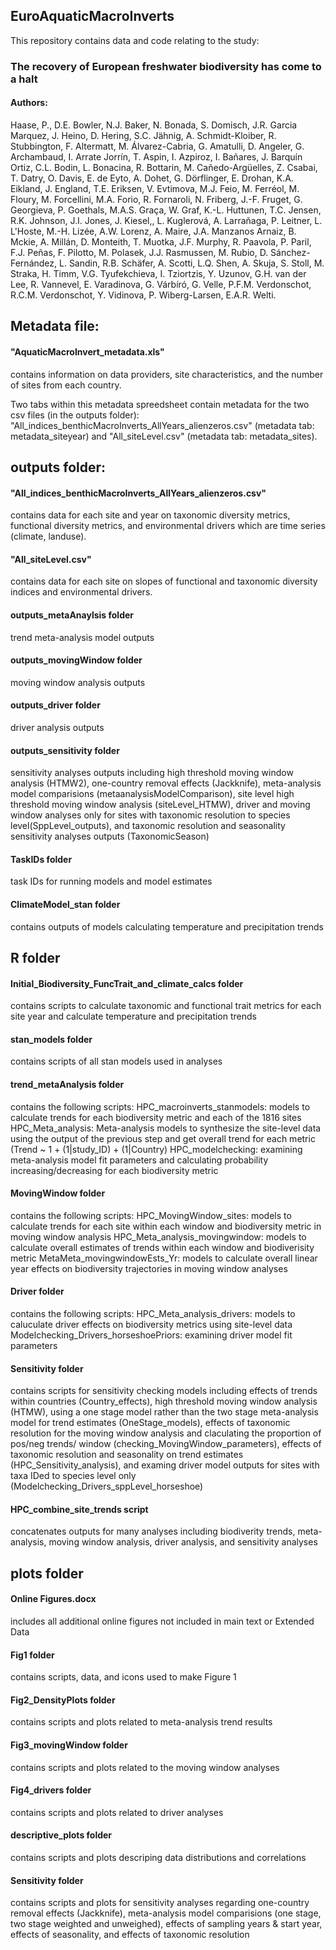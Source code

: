 ## EuroAquaticMacroInverts
This repository contains data and code relating to the study:

### **The recovery of European freshwater biodiversity has come to a halt** 

#### Authors:

Haase, P., D.E. Bowler, N.J. Baker, N. Bonada, S. Domisch, J.R. Garcia Marquez, J. Heino, D. Hering, S.C. Jähnig, A. Schmidt-Kloiber, R. Stubbington, F. Altermatt, M. Álvarez-Cabria, G. Amatulli, D. Angeler, G. Archambaud, I. Arrate Jorrín, T. Aspin, I. Azpiroz, I. Bañares, J. Barquín Ortiz, C.L. Bodin, L. Bonacina, R. Bottarin, M. Cañedo-Argüelles, Z. Csabai, T. Datry, O. Davis, E. de Eyto, A. Dohet, G. Dörflinger, E. Drohan, K.A. Eikland, J. England, T.E. Eriksen, V. Evtimova, M.J. Feio, M. Ferréol, M. Floury, M. Forcellini, M.A. Forio, R. Fornaroli, N. Friberg, J.-F. Fruget, G. Georgieva, P. Goethals, M.A.S. Graça, W. Graf, K.-L. Huttunen, T.C.  Jensen, R.K. Johnson, J.I. Jones, J. Kiesel,, L. Kuglerová, A. Larrañaga, P. Leitner, L. L'Hoste, M.-H. Lizée, A.W. Lorenz, A. Maire, J.A. Manzanos Arnaiz, B. Mckie, A. Millán, D. Monteith, T. Muotka, J.F. Murphy, R. Paavola, P. Paril, F.J. Peñas, F. Pilotto, M. Polasek, J.J. Rasmussen, M. Rubio, D. Sánchez-Fernández, L. Sandin, R.B. Schäfer, A. Scotti, L.Q. Shen, A. Skuja, S. Stoll, M. Straka, H. Timm, V.G. Tyufekchieva, I. Tziortzis, Y. Uzunov, G.H. van der Lee, R. Vannevel, E. Varadinova, G. Várbíró, G. Velle, P.F.M. Verdonschot, R.C.M. Verdonschot, Y. Vidinova, P. Wiberg-Larsen, E.A.R. Welti. 

## Metadata file:

#### "AquaticMacroInvert_metadata.xls" 
contains information on data providers, site characteristics, and the number of sites from each country. 

Two tabs within this metadata spreedsheet contain metadata for the two csv files (in the outputs folder):
"All_indices_benthicMacroInverts_AllYears_alienzeros.csv" (metadata tab: metadata_siteyear) and 
"All_siteLevel.csv" (metadata tab: metadata_sites).


## outputs folder:

#### "All_indices_benthicMacroInverts_AllYears_alienzeros.csv" 
contains data for each site and year on taxonomic diversity metrics, functional diversity metrics, and environmental drivers which are time series (climate, landuse).

#### "All_siteLevel.csv" 
contains data for each site on slopes of functional and taxonomic diversity indices and environmental drivers.

#### outputs_metaAnaylsis folder
trend meta-analysis model outputs

#### outputs_movingWindow folder
moving window analysis outputs

#### outputs_driver folder
driver analysis outputs 

#### outputs_sensitivity folder
sensitivity analyses outputs including high threshold moving window analysis (HTMW2), one-country removal effects (Jackknife), meta-analysis model comparisions (metaanalysisModelComparison), site level high threshold moving window analysis (siteLevel_HTMW), driver and moving window analyses only for sites with taxonomic resolution to species level(SppLevel_outputs), and taxonomic resolution and seasonality sensitivity analyses outputs (TaxonomicSeason)

#### TaskIDs folder
task IDs for running models and model estimates

#### ClimateModel_stan folder
contains outputs of models calculating temperature and precipitation trends


## R folder

#### Initial_Biodiversity_FuncTrait_and_climate_calcs folder
contains scripts to calculate taxonomic and functional trait metrics for each site year and calculate temperature and precipitation trends

#### stan_models folder
contains scripts of all stan models used in analyses

#### trend_metaAnalysis folder
contains the following scripts:
HPC_macroinverts_stanmodels: models to calculate trends for each biodiversity metric and each of the 1816 sites
HPC_Meta_analysis: Meta-analysis models to synthesize the site-level data using the output of the previous step and get overall trend for each metric (Trend ~ 1 + (1|study_ID) + (1|Country)
HPC_modelchecking: examining meta-analysis model fit parameters and calculating probability increasing/decreasing for each biodiversity metric

#### MovingWindow folder 
contains the following scripts:
HPC_MovingWindow_sites: models to calculate trends for each site within each window and biodiversity metric in moving window analysis
HPC_Meta_analysis_movingwindow: models to calculate overall estimates of trends within each window and biodiverisity metric
MetaMeta_movingwindowEsts_Yr: models to calculate overall linear year effects on biodiversity trajectories in moving window analyses

#### Driver folder
contains the following scripts:
HPC_Meta_analysis_drivers: models to caluculate driver effects on biodiversity metrics using site-level data
Modelchecking_Drivers_horseshoePriors: examining driver model fit parameters

#### Sensitivity folder
contains scripts for sensitivity checking models including effects of trends within countries (Country_effects), high threshold moving window analysis (HTMW), using a one stage model rather than the two stage meta-analysis model for trend estimates (OneStage_models), effects of taxonomic resolution for the moving window analysis and claculating the proportion of pos/neg trends/ window (checking_MovingWindow_parameters), effects of taxonomic resolution and seasonality on trend estimates (HPC_Sensitivity_analysis), and examing driver model outputs for sites with taxa IDed to species level only (Modelchecking_Drivers_sppLevel_horseshoe)

#### HPC_combine_site_trends script
concatenates outputs for many analyses including biodiverity trends, meta-analysis, moving window analysis, driver analysis, and sensitivity analyses


## plots folder

#### Online Figures.docx
includes all additional online figures not included in main text or Extended Data

#### Fig1 folder
contains scripts, data, and icons used to make Figure 1

#### Fig2_DensityPlots folder
contains scripts and plots related to meta-analysis trend results

#### Fig3_movingWindow folder
contains scripts and plots related to the moving window analyses

#### Fig4_drivers folder
contains scripts and plots related to driver analyses

#### descriptive_plots folder
contains scripts and plots descriping data distributions and correlations

#### Sensitivity folder
contains scripts and plots for sensitivity analyses regarding one-country removal effects (Jackknife), meta-analysis model comparisions (one stage, two stage weighted and unweighed), effects of sampling years & start year, effects of seasonality, and effects of taxonomic resolution





